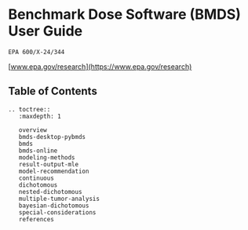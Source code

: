 # Benchmark Dose Software (BMDS) User Guide

`EPA 600/X-24/344`

[www.epa.gov/research](https://www.epa.gov/research)

## Table of Contents
```{eval-rst}
.. toctree::
   :maxdepth: 1

   overview
   bmds-desktop-pybmds
   bmds
   bmds-online
   modeling-methods
   result-output-mle
   model-recommendation
   continuous
   dichotomous
   nested-dichotomous
   multiple-tumor-analysis
   bayesian-dichotomous
   special-considerations
   references   
```
